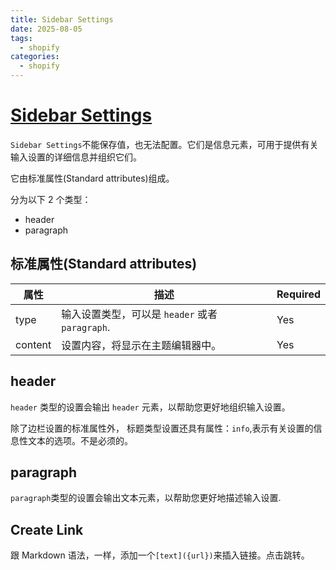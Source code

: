 ```yaml
---
title: Sidebar Settings
date: 2025-08-05
tags:
  - shopify
categories:
  - shopify
---
```


# [Sidebar Settings](https://shopify.dev/docs/storefronts/themes/architecture/settings/sidebar-settings)

`Sidebar Settings`不能保存值，也无法配置。它们是信息元素，可用于提供有关输入设置的详细信息并组织它们。

它由标准属性(Standard attributes)组成。

分为以下 2 个类型：

- header
- paragraph

## 标准属性(Standard attributes)

| 属性    | 描述                                            | Required |
| ------- | ----------------------------------------------- | -------- |
| type    | 输入设置类型，可以是 `header` 或者 `paragraph`. | Yes      |
| content | 设置内容，将显示在主题编辑器中。                | Yes      |

## header

`header` 类型的设置会输出 `header` 元素，以帮助您更好地组织输入设置。

除了边栏设置的标准属性外， 标题类型设置还具有属性：`info`,表示有关设置的信息性文本的选项。不是必须的。

## paragraph

`paragraph`类型的设置会输出文本元素，以帮助您更好地描述输入设置.

## Create Link

跟 Markdown 语法，一样，添加一个`[text]({url})`来插入链接。点击跳转。
